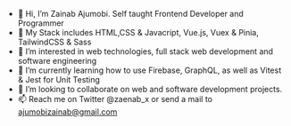 - 👋 Hi, I’m Zainab Ajumobi. Self taught Frontend Developer and Programmer
- 💞️ My Stack includes HTML,CSS & Javacript, Vue.js, Vuex & Pinia, TailwindCSS & Sass
- 👀 I’m interested in web technologies, full stack web development and software engineering
- 🌱 I’m currently learning how to use Firebase, GraphQL, as well as  Vitest & Jest for Unit Testing
- 💞️ I’m looking to collaborate on web and software development projects.
- 📫 Reach me on Twitter @zaenab_x or send a mail to ajumobizainab@gmail.com

<!---
sheismo/sheismo is a ✨ special ✨ repository because its `README.md` (this file) appears on your GitHub profile.
You can click the Preview link to take a look at your changes.
--->

